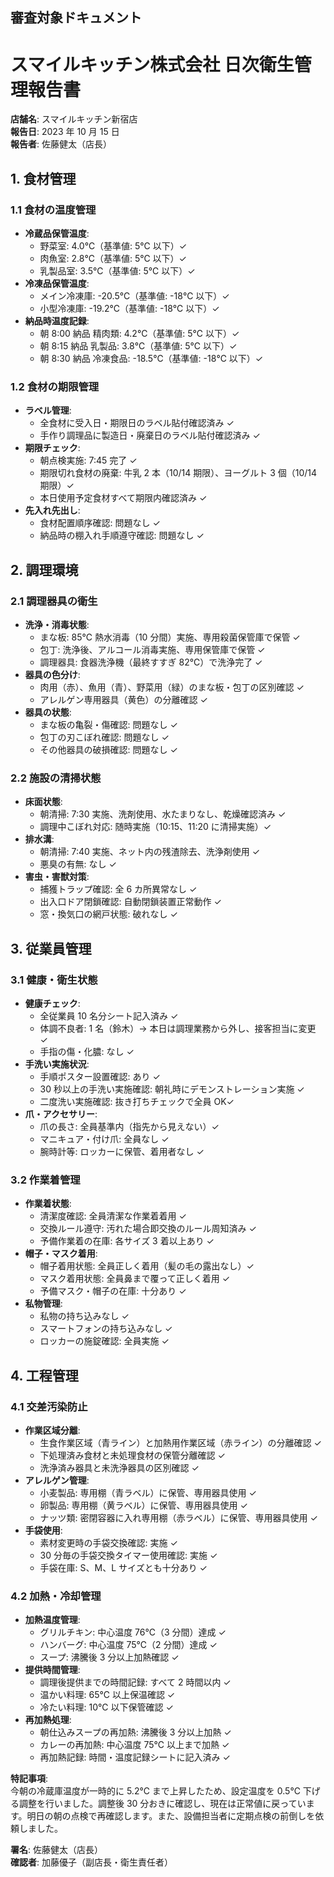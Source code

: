 ## 審査対象ドキュメント

# スマイルキッチン株式会社 日次衛生管理報告書

**店舗名**: スマイルキッチン新宿店  
**報告日**: 2023 年 10 月 15 日  
**報告者**: 佐藤健太（店長）

## 1. 食材管理

### 1.1 食材の温度管理

- **冷蔵品保管温度**:
  - 野菜室: 4.0℃（基準値: 5℃ 以下）✓
  - 肉魚室: 2.8℃（基準値: 5℃ 以下）✓
  - 乳製品室: 3.5℃（基準値: 5℃ 以下）✓
- **冷凍品保管温度**:
  - メイン冷凍庫: -20.5℃（基準値: -18℃ 以下）✓
  - 小型冷凍庫: -19.2℃（基準値: -18℃ 以下）✓
- **納品時温度記録**:
  - 朝 8:00 納品 精肉類: 4.2℃（基準値: 5℃ 以下）✓
  - 朝 8:15 納品 乳製品: 3.8℃（基準値: 5℃ 以下）✓
  - 朝 8:30 納品 冷凍食品: -18.5℃（基準値: -18℃ 以下）✓

### 1.2 食材の期限管理

- **ラベル管理**:
  - 全食材に受入日・期限日のラベル貼付確認済み ✓
  - 手作り調理品に製造日・廃棄日のラベル貼付確認済み ✓
- **期限チェック**:
  - 朝点検実施: 7:45 完了 ✓
  - 期限切れ食材の廃棄: 牛乳 2 本（10/14 期限）、ヨーグルト 3 個（10/14 期限）✓
  - 本日使用予定食材すべて期限内確認済み ✓
- **先入れ先出し**:
  - 食材配置順序確認: 問題なし ✓
  - 納品時の棚入れ手順遵守確認: 問題なし ✓

## 2. 調理環境

### 2.1 調理器具の衛生

- **洗浄・消毒状態**:
  - まな板: 85℃ 熱水消毒（10 分間）実施、専用殺菌保管庫で保管 ✓
  - 包丁: 洗浄後、アルコール消毒実施、専用保管庫で保管 ✓
  - 調理器具: 食器洗浄機（最終すすぎ 82℃）で洗浄完了 ✓
- **器具の色分け**:
  - 肉用（赤）、魚用（青）、野菜用（緑）のまな板・包丁の区別確認 ✓
  - アレルゲン専用器具（黄色）の分離確認 ✓
- **器具の状態**:
  - まな板の亀裂・傷確認: 問題なし ✓
  - 包丁の刃こぼれ確認: 問題なし ✓
  - その他器具の破損確認: 問題なし ✓

### 2.2 施設の清掃状態

- **床面状態**:
  - 朝清掃: 7:30 実施、洗剤使用、水たまりなし、乾燥確認済み ✓
  - 調理中こぼれ対応: 随時実施（10:15、11:20 に清掃実施）✓
- **排水溝**:
  - 朝清掃: 7:40 実施、ネット内の残渣除去、洗浄剤使用 ✓
  - 悪臭の有無: なし ✓
- **害虫・害獣対策**:
  - 捕獲トラップ確認: 全 6 カ所異常なし ✓
  - 出入口ドア閉鎖確認: 自動閉鎖装置正常動作 ✓
  - 窓・換気口の網戸状態: 破れなし ✓

## 3. 従業員管理

### 3.1 健康・衛生状態

- **健康チェック**:
  - 全従業員 10 名分シート記入済み ✓
  - 体調不良者: 1 名（鈴木）→ 本日は調理業務から外し、接客担当に変更 ✓
  - 手指の傷・化膿: なし ✓
- **手洗い実施状況**:
  - 手順ポスター設置確認: あり ✓
  - 30 秒以上の手洗い実施確認: 朝礼時にデモンストレーション実施 ✓
  - 二度洗い実施確認: 抜き打ちチェックで全員 OK✓
- **爪・アクセサリー**:
  - 爪の長さ: 全員基準内（指先から見えない）✓
  - マニキュア・付け爪: 全員なし ✓
  - 腕時計等: ロッカーに保管、着用者なし ✓

### 3.2 作業着管理

- **作業着状態**:
  - 清潔度確認: 全員清潔な作業着着用 ✓
  - 交換ルール遵守: 汚れた場合即交換のルール周知済み ✓
  - 予備作業着の在庫: 各サイズ 3 着以上あり ✓
- **帽子・マスク着用**:
  - 帽子着用状態: 全員正しく着用（髪の毛の露出なし）✓
  - マスク着用状態: 全員鼻まで覆って正しく着用 ✓
  - 予備マスク・帽子の在庫: 十分あり ✓
- **私物管理**:
  - 私物の持ち込みなし ✓
  - スマートフォンの持ち込みなし ✓
  - ロッカーの施錠確認: 全員実施 ✓

## 4. 工程管理

### 4.1 交差汚染防止

- **作業区域分離**:
  - 生食作業区域（青ライン）と加熱用作業区域（赤ライン）の分離確認 ✓
  - 下処理済み食材と未処理食材の保管分離確認 ✓
  - 洗浄済み器具と未洗浄器具の区別確認 ✓
- **アレルゲン管理**:
  - 小麦製品: 専用棚（青ラベル）に保管、専用器具使用 ✓
  - 卵製品: 専用棚（黄ラベル）に保管、専用器具使用 ✓
  - ナッツ類: 密閉容器に入れ専用棚（赤ラベル）に保管、専用器具使用 ✓
- **手袋使用**:
  - 素材変更時の手袋交換確認: 実施 ✓
  - 30 分毎の手袋交換タイマー使用確認: 実施 ✓
  - 手袋在庫: S、M、L サイズとも十分あり ✓

### 4.2 加熱・冷却管理

- **加熱温度管理**:
  - グリルチキン: 中心温度 76℃（3 分間）達成 ✓
  - ハンバーグ: 中心温度 75℃（2 分間）達成 ✓
  - スープ: 沸騰後 3 分以上加熱確認 ✓
- **提供時間管理**:
  - 調理後提供までの時間記録: すべて 2 時間以内 ✓
  - 温かい料理: 65℃ 以上保温確認 ✓
  - 冷たい料理: 10℃ 以下保管確認 ✓
- **再加熱処理**:
  - 朝仕込みスープの再加熱: 沸騰後 3 分以上加熱 ✓
  - カレーの再加熱: 中心温度 75℃ 以上まで加熱 ✓
  - 再加熱記録: 時間・温度記録シートに記入済み ✓

**特記事項**:  
今朝の冷蔵庫温度が一時的に 5.2℃ まで上昇したため、設定温度を 0.5℃ 下げる調整を行いました。調整後 30 分おきに確認し、現在は正常値に戻っています。明日の朝の点検で再確認します。また、設備担当者に定期点検の前倒しを依頼しました。

**署名**: 佐藤健太（店長）  
**確認者**: 加藤優子（副店長・衛生責任者）

